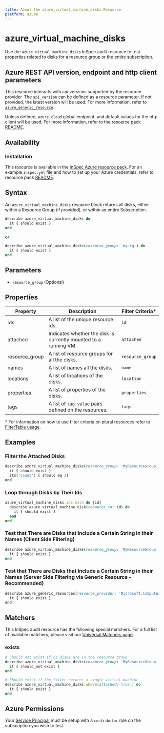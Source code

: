 ```yaml
---
title: About the azure_virtual_machine_disks Resource
platform: azure
---
```


# azure_virtual_machine_disks

Use the `azure_virtual_machine_disks` InSpec audit resource to test properties related to disks for a resource group or the entire subscription.

## Azure REST API version, endpoint and http client parameters

This resource interacts with api versions supported by the resource provider.
The `api_version` can be defined as a resource parameter.
If not provided, the latest version will be used.
For more information, refer to [`azure_generic_resource`](azure_generic_resource.md).

Unless defined, `azure_cloud` global endpoint, and default values for the http client will be used.
For more information, refer to the resource pack [README](../../README.md). 

## Availability

### Installation

This resource is available in the [InSpec Azure resource pack](https://github.com/inspec/inspec-azure). 
For an example `inspec.yml` file and how to set up your Azure credentials, refer to resource pack [README](../../README.md#Service-Principal).

## Syntax

An `azure_virtual_machine_disks` resource block returns all disks, either within a Resource Group (if provided), or within an entire Subscription.
```ruby
describe azure_virtual_machine_disks do
  it { should exist }
end
```
or
```ruby
describe azure_virtual_machine_disks(resource_group: 'my-rg') do
  it { should exist }
end
```
## Parameters

- `resource_group` (Optional)

## Properties

|Property         | Description                                                                          | Filter Criteria<superscript>*</superscript> |
|-----------------|--------------------------------------------------------------------------------------|-----------------|
| ids             | A list of the unique resource ids.                                                   | `id`            |
| attached        | Indicates whether the disk is currently mounted to a running VM.                     | `attached`      |
| resource_group  | A list of resource groups for all the disks.                                         | `resource_group`|
| names           | A list of names all the disks.                                                       | `name`          |
| locations       | A list of locations of the disks.                                                    | `location`      |
| properties      | A list of properties of the disks.                                                   | `properties`    |
| tags             | A list of `tag:value` pairs defined on the resources.                               | `tags`          |
  
<superscript>*</superscript> For information on how to use filter criteria on plural resources refer to [FilterTable usage](https://github.com/inspec/inspec/blob/master/dev-docs/filtertable-usage.md).
  
## Examples

### Filter the Attached Disks
```ruby
describe azure_virtual_machine_disks(resource_group: 'MyResourceGroup').where(attached: true) do
  it { should exist }
  its('count') { should eq 3}
end
```   
### Loop through Disks by Their Ids  
```ruby
azure_virtual_machine_disks.ids.each do |id|
  describe azure_virtual_machine_disk(resource_id: id) do
    it { should exist }
  end
end  
``` 
### Test that There are Disks that Include a Certain String in their Names (Client Side Filtering)   
```ruby
describe azure_virtual_machine_disks(resource_group: 'MyResourceGroup').where { name.include?('Windows') } do
  it { should exist }
end
```    
### Test that There are Disks that Include a Certain String in their Names (Server Side Filtering via Generic Resource - Recommended)   
```ruby
describe azure_generic_resources(resource_provider: 'Microsoft.Compute/disks', substring_of_name: 'Windows') do
  it { should exist }
end
```
## Matchers

This InSpec audit resource has the following special matchers. For a full list of available matchers, please visit our [Universal Matchers page](https://www.inspec.io/docs/reference/matchers/).

### exists
```ruby
# Should not exist if no disks are in the resource group
describe azure_virtual_machine_disks(resource_group: 'MyResourceGroup') do
  it { should_not exist }
end

# Should exist if the filter returns a single virtual machine
describe azure_virtual_machine_disks.where(attached: true ) do
  it { should exist }
end
```
## Azure Permissions

Your [Service Principal](https://docs.microsoft.com/en-us/azure/azure-resource-manager/resource-group-create-service-principal-portal) must be setup with a `contributor` role on the subscription you wish to test.
